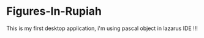 # Figures-In-Rupiah
This is my first desktop application, i'm using pascal object in lazarus IDE !!!
